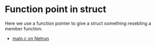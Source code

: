# Function point in struct

Here we use a function pointer to give a struct something resebling a member function.

 - [main.c on Netrun]()
